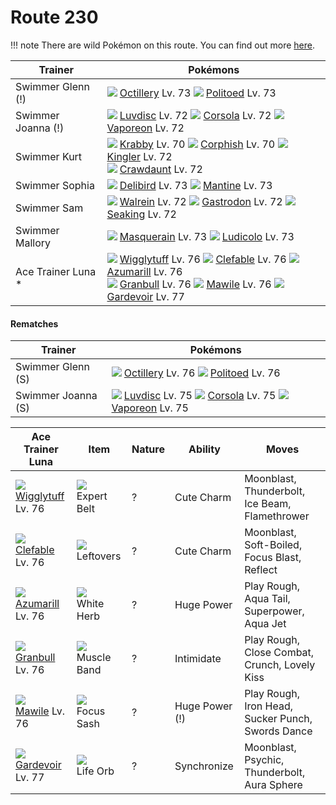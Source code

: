 # Route 230

!!! note
    There are wild Pokémon on this route. You can find out more [here](/wild_pokemon/route_230/).


Trainer            | Pokémons
---                | ---
Swimmer Glenn (!)  | ![][224]  [Octillery] Lv. 73  ![][186]  [Politoed] Lv. 73
Swimmer Joanna (!) | ![][370]  [Luvdisc] Lv. 72  ![][222]  [Corsola] Lv. 72  ![][134]  [Vaporeon] Lv. 72
Swimmer Kurt       | ![][098]  [Krabby] Lv. 70  ![][341]  [Corphish] Lv. 70  ![][099]  [Kingler] Lv. 72 <br> ![][342]  [Crawdaunt] Lv. 72
Swimmer Sophia     | ![][225]  [Delibird] Lv. 73  ![][226]  [Mantine] Lv. 73
Swimmer Sam        | ![][365]  [Walrein] Lv. 72  ![][423]  [Gastrodon] Lv. 72  ![][119]  [Seaking] Lv. 72
Swimmer Mallory    | ![][284]  [Masquerain] Lv. 73  ![][272]  [Ludicolo] Lv. 73
Ace Trainer Luna * | ![][040]  [Wigglytuff] Lv. 76  ![][036]  [Clefable] Lv. 76  ![][184]  [Azumarill] Lv. 76 <br> ![][210]  [Granbull] Lv. 76  ![][303]  [Mawile] Lv. 76  ![][282]  [Gardevoir] Lv. 77

#### Rematches

Trainer            | Pokémons
---                | ---
Swimmer Glenn (S)  | ![][224]  [Octillery] Lv. 76  ![][186]  [Politoed] Lv. 76
Swimmer Joanna (S) | ![][370]  [Luvdisc] Lv. 75  ![][222]  [Corsola] Lv. 75  ![][134]  [Vaporeon] Lv. 75

Ace Trainer Luna    | Item         | Nature | Ability        | Moves
---                 | ---          | ---    | ---            | ---
![][040]<br> [Wigglytuff] Lv. 76      | ![][expert-belt]<br> Expert Belt        | ?        | Cute Charm          | Moonblast, Thunderbolt, Ice Beam, Flamethrower
![][036]<br> [Clefable] Lv. 76        | ![][leftovers]<br> Leftovers            | ?        | Cute Charm          | Moonblast, Soft-Boiled, Focus Blast, Reflect
![][184]<br> [Azumarill] Lv. 76       | ![][white-herb]<br> White Herb          | ?        | Huge Power          | Play Rough, Aqua Tail, Superpower, Aqua Jet
![][210]<br> [Granbull] Lv. 76        | ![][muscle-band]<br> Muscle Band        | ?        | Intimidate          | Play Rough, Close Combat, Crunch, Lovely Kiss
![][303]<br> [Mawile] Lv. 76          | ![][focus-sash]<br> Focus Sash          | ?        | Huge Power (!)      | Play Rough, Iron Head, Sucker Punch, Swords Dance
![][282]<br> [Gardevoir] Lv. 77       | ![][life-orb]<br> Life Orb              | ?        | Synchronize         | Moonblast, Psychic, Thunderbolt, Aura Sphere


[Clefable]: /pokemon_changes/036/
[Wigglytuff]: /pokemon_changes/040/
[Krabby]: /pokemon_changes/098/
[Kingler]: /pokemon_changes/099/
[Seaking]: /pokemon_changes/119/
[Vaporeon]: /pokemon_changes/134/
[Azumarill]: /pokemon_changes/184/
[Politoed]: /pokemon_changes/186/
[Granbull]: /pokemon_changes/210/
[Corsola]: /pokemon_changes/222/
[Octillery]: /pokemon_changes/224/
[Delibird]: /pokemon_changes/225/
[Mantine]: /pokemon_changes/226/
[Ludicolo]: /pokemon_changes/272/
[Gardevoir]: /pokemon_changes/282/
[Masquerain]: /pokemon_changes/284/
[Mawile]: /pokemon_changes/303/
[Corphish]: /pokemon_changes/341/
[Crawdaunt]: /pokemon_changes/342/
[Walrein]: /pokemon_changes/365/
[Luvdisc]: /pokemon_changes/370/
[Gastrodon]: /pokemon_changes/423/
[expert-belt]: /img/items/expert-belt.png
[focus-sash]: /img/items/focus-sash.png
[leftovers]: /img/items/leftovers.png
[life-orb]: /img/items/life-orb.png
[muscle-band]: /img/items/muscle-band.png
[white-herb]: /img/items/white-herb.png
[036]: /img/pokemon/036.png
[040]: /img/pokemon/040.png
[098]: /img/pokemon/098.png
[099]: /img/pokemon/099.png
[119]: /img/pokemon/119.png
[134]: /img/pokemon/134.png
[184]: /img/pokemon/184.png
[186]: /img/pokemon/186.png
[210]: /img/pokemon/210.png
[222]: /img/pokemon/222.png
[224]: /img/pokemon/224.png
[225]: /img/pokemon/225.png
[226]: /img/pokemon/226.png
[272]: /img/pokemon/272.png
[282]: /img/pokemon/282.png
[284]: /img/pokemon/284.png
[303]: /img/pokemon/303.png
[341]: /img/pokemon/341.png
[342]: /img/pokemon/342.png
[365]: /img/pokemon/365.png
[370]: /img/pokemon/370.png
[423]: /img/pokemon/423.png
